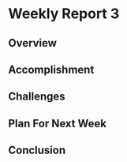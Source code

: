 # Weekly Report 3

## Overview



## Accomplishment



## Challenges



## Plan For Next Week



## Conclusion